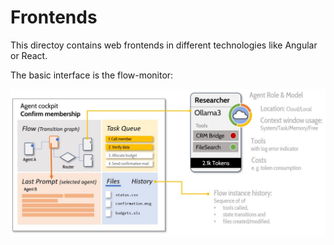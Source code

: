 # Frontends

This directoy contains web frontends in different technologies like Angular or React.

The basic interface is the flow-monitor:

![Diagram](/img/agent-cockpit.jpg)